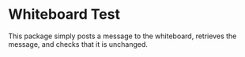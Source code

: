 # Whiteboard Test

This package simply posts a message to the whiteboard, retrieves the message, and checks that it is unchanged.